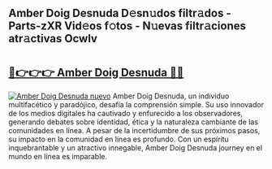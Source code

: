 ## Amber Doig Desnuda D𝚎sn𝚞dos filtr𝚊dos - Parts-zXR Vid𝚎os f𝚘tos - N𝚞evas filtr𝚊ciones atr𝚊ctivas Ocwlv

# <h2><a href="http://mb9koy.tromn.icu/?c=Amber+Doig+Desnuda">🔗👉👉👉 Amber Doig Desnuda 🔗🔗</a></h2>

[![Amber Doig Desnuda nuevo](https://i.imgur.com/pEAQMta.gif)](http://mb9koy.tromn.icu/?c=Amber+Doig+Desnuda)
Amber Doig Desnuda, un individuo multifacético y paradójico, desafía la comprensión simple. Su uso innovador de los medios digitales ha cautivado y enfurecido a los observadores, generando debates sobre identidad, ética y la naturaleza cambiante de las comunidades en línea. A pesar de la incertidumbre de sus próximos pasos, su impacto en la comunidad en línea es profundo. Con un espíritu inquebrantable y un atractivo innegable, Amber Doig Desnuda journey en el mundo en línea es imparable.
